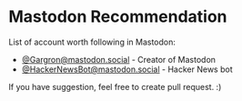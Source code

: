 # Mastodon Recommendation

List of account worth following in Mastodon:

- [@Gargron@mastodon.social](https://mastodon.social/@Gargron) - Creator of Mastodon
- [@HackerNewsBot@mastodon.social](https://mastodon.social/@HackerNewsBot) - Hacker News bot


If you have suggestion, feel free to create pull request. :)
